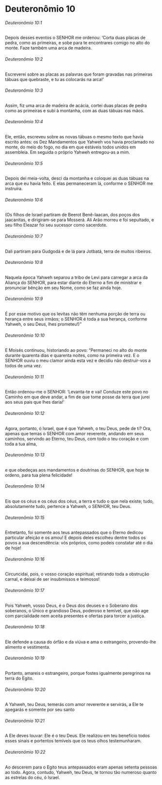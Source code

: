 # Deuteronômio 10

###### Deuteronômio 10:1

Depois desses eventos o SENHOR me ordenou: ‘Corta duas placas de pedra, como as primeiras, e sobe para te encontrares comigo no alto do monte. Faze também uma arca de madeira.

###### Deuteronômio 10:2

Escreverei sobre as placas as palavras que foram gravadas nas primeiras tábuas que quebraste, e tu as colocarás na arca!’

###### Deuteronômio 10:3

Assim, fiz uma arca de madeira de acácia, cortei duas placas de pedra como as primeiras e subi à montanha, com as duas tábuas nas mãos.

###### Deuteronômio 10:4

Ele, então, escreveu sobre as novas tábuas o mesmo texto que havia escrito antes: os Dez Mandamentos que Yahweh vos havia proclamado no monte, do meio do fogo, no dia em que estáveis todos unidos em assembleia. Em seguida o próprio Yahweh entregou-as a mim.

###### Deuteronômio 10:5

Depois dei meia-volta, desci da montanha e coloquei as duas tábuas na arca que eu havia feito. E elas permaneceram lá, conforme o SENHOR me instruíra.

###### Deuteronômio 10:6

(Os filhos de Israel partiram de Beerot Benê-Iaacan, dos poços dos jaacanitas, e dirigiram-se para Mosserá. Ali Arão morreu e foi sepultado, e seu filho Eleazar foi seu sucessor como sacerdote.

###### Deuteronômio 10:7

Dali partiram para Gudgodá e de lá para Jotbatá, terra de muitos ribeiros.

###### Deuteronômio 10:8

Naquela época Yahweh separou a tribo de Levi para carregar a arca da Aliança do SENHOR, para estar diante do Eterno a fim de ministrar e pronunciar bênção em seu Nome, como se faz ainda hoje.

###### Deuteronômio 10:9

É por esse motivo que os levitas não têm nenhuma porção de terra ou herança entre seus irmãos; o SENHOR é toda a sua herança, conforme Yahweh, o seu Deus, lhes prometeu!)”

###### Deuteronômio 10:10

E Moisés continuou, historiando ao povo: “Permaneci no alto do monte durante quarenta dias e quarenta noites, como na primeira vez. E o SENHOR ouviu o meu clamor ainda esta vez e decidiu não destruir-vos a todos de uma vez.

###### Deuteronômio 10:11

Então ordenou-me o SENHOR: ‘Levanta-te e vai! Conduze este povo no Caminho em que deve andar, a fim de que tome posse da terra que jurei aos seus pais que lhes daria!’

###### Deuteronômio 10:12

Agora, portanto, ó Israel, que é que Yahweh, o teu Deus, pede de ti? Ora, apenas que temas o SENHOR com amor reverente, andando em seus caminhos, servindo ao Eterno, teu Deus, com todo o teu coração e com toda a tua alma,

###### Deuteronômio 10:13

e que obedeças aos mandamentos e doutrinas do SENHOR, que hoje te ordeno, para tua plena felicidade!

###### Deuteronômio 10:14

Eis que os céus e os céus dos céus, a terra e tudo o que nela existe; tudo, absolutamente tudo, pertence a Yahweh, o SENHOR, teu Deus.

###### Deuteronômio 10:15

Entretanto, foi somente aos teus antepassados que o Eterno dedicou particular afeição e os amou! E depois deles escolheu dentre todos os povos a sua descendência: vós próprios, como podeis constatar até o dia de hoje!

###### Deuteronômio 10:16

Circuncidai, pois, o vosso coração espiritual; retirando toda a obstrução carnal, e deixai de ser insubmissos e teimosos!

###### Deuteronômio 10:17

Pois Yahweh, vosso Deus, é o Deus dos deuses e o Soberano dos soberanos, o Único e grandioso Deus, poderoso e temível, que não age com parcialidade nem aceita presentes e ofertas para torcer a justiça.

###### Deuteronômio 10:18

Ele defende a causa do órfão e da viúva e ama o estrangeiro, provendo-lhe alimento e vestimenta.

###### Deuteronômio 10:19

Portanto, amareis o estrangeiro, porque fostes igualmente peregrinos na terra do Egito.

###### Deuteronômio 10:20

A Yahweh, teu Deus, temerás com amor reverente e servirás, a Ele te apegarás e somente por seu santo

###### Deuteronômio 10:21

A Ele deves louvar: Ele é o teu Deus. Ele realizou em teu benefício todos esses sinais e portentos temíveis que os teus olhos testemunharam.

###### Deuteronômio 10:22

Ao descerem para o Egito teus antepassados eram apenas setenta pessoas ao todo. Agora, contudo, Yahweh, teu Deus, te tornou tão numeroso quanto as estrelas do céu, ó Israel.

